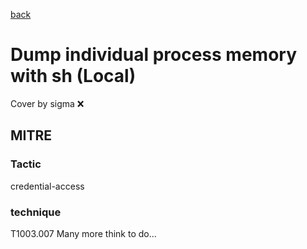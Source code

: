 [back](../index.md)
# Dump individual process memory with sh (Local)
Cover by sigma :x: 
## MITRE
### Tactic
credential-access
### technique
T1003.007
Many more think to do...